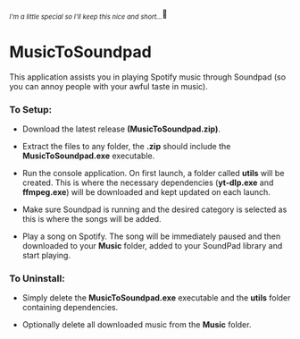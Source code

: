 <sub>_I'm a little special so I'll keep this nice and short..._</sub>🤤


# MusicToSoundpad


This application assists you in playing Spotify music through Soundpad (so you can annoy people with your awful taste in music).


### To Setup:

- Download the latest release **(MusicToSoundpad.zip)**.

- Extract the files to any folder, the **.zip** should include the **MusicToSoundpad.exe** executable.

- Run the console application. On first launch, a folder called **utils** will be created. This is where the necessary dependencies (**yt-dlp.exe** and **ffmpeg.exe**) will be downloaded and kept updated on each launch.

- Make sure Soundpad is running and the desired category is selected as this is where the songs will be added.

- Play a song on Spotify. The song will be immediately paused and then downloaded to your **Music** folder, added to your SoundPad library and start playing.


### To Uninstall:

- Simply delete the **MusicToSoundpad.exe** executable and the **utils** folder containing dependencies.

- Optionally delete all downloaded music from the **Music** folder.
